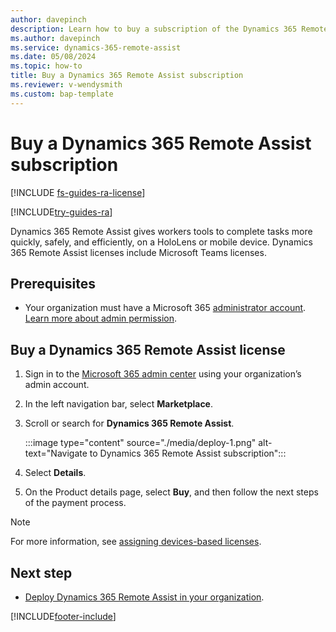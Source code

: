 ```yaml
---
author: davepinch
description: Learn how to buy a subscription of the Dynamics 365 Remote Assist HoloLens and mobile apps.
ms.author: davepinch
ms.service: dynamics-365-remote-assist
ms.date: 05/08/2024
ms.topic: how-to 
title: Buy a Dynamics 365 Remote Assist subscription
ms.reviewer: v-wendysmith
ms.custom: bap-template
---
```


# Buy a Dynamics 365 Remote Assist subscription

[!INCLUDE [fs-guides-ra-license](../includes/fs-guides-ra-license.md)]

[!INCLUDE[try-guides-ra](../includes/try-guides-ra.md)]

Dynamics 365 Remote Assist gives workers tools to complete tasks more quickly, safely, and efficiently, on a HoloLens or mobile device. Dynamics 365 Remote Assist licenses include Microsoft Teams licenses.

## Prerequisites

- Your organization must have a Microsoft 365 [administrator account](https://www.microsoft.com/microsoft-365/business/office-365-administration). [Learn more about admin permission](/microsoft-365/admin/add-users/about-admin-roles).

## Buy a Dynamics 365 Remote Assist license

1. Sign in to the [Microsoft 365 admin center](https://admin.microsoft.com/) using your organization’s admin account.

1. In the left navigation bar, select **Marketplace**.

1. Scroll or search for **Dynamics 365 Remote Assist**.

   :::image type="content" source="./media/deploy-1.png" alt-text="Navigate to Dynamics 365 Remote Assist subscription":::

1. Select **Details**.

1. On the Product details page, select **Buy**, and then follow the next steps of the payment process.

> [!NOTE]
> For more information, see [assigning devices-based licenses](/hololens/hololens2-deployment-guide#general-deployment-recommendations-and-instructions).
 
## Next step

- [Deploy Dynamics 365 Remote Assist in your organization](deploy-remote-assist.md).


[!INCLUDE[footer-include](../includes/footer-banner.md)]
